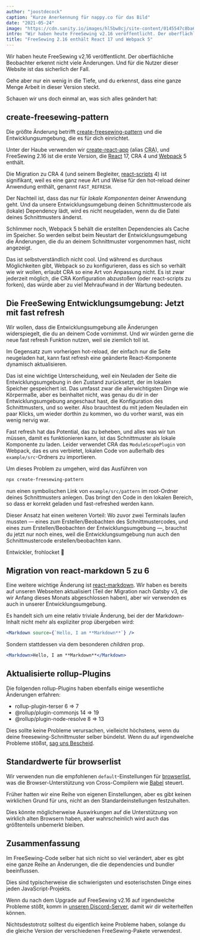 ```yaml
---
author: "joostdecock"
caption: "Kurze Anerkennung für nappy.co für das Bild"
date: "2021-05-24"
image: "https://cdn.sanity.io/images/hl5bw8cj/site-content/0145547c8ba61dde1a6553dc8de318f53e27cbe5-2000x1333.jpg"
intro: "Wir haben heute FreeSewing v2.16 veröffentlicht. Der oberflächliche Beobachter erkennt nicht viele Änderungen. Und für die Nutzer dieser Website ist das sicherlich der Fall."
title: "FreeSewing 2.16 enthält React 17 und Webpack 5"
---
```



Wir haben heute FreeSewing v2.16 veröffentlicht. Der oberflächliche Beobachter erkennt nicht viele Änderungen. Und für die Nutzer dieser Website ist das sicherlich der Fall.

Gehe aber nur ein wenig in die Tiefe, und du erkennst, dass eine ganze Menge Arbeit in dieser Version steckt.

Schauen wir uns doch einmal an, was sich alles geändert hat:

## create-freesewing-pattern

Die größte Änderung betrifft [create-freesewing-pattern](https://www.npmjs.com/package/create-freesewing-pattern) und die Entwicklungsumgebung, die es für dich einrichtet.

Unter der Haube verwenden wir [create-react-app](https://www.npmjs.com/package/create-react-app) (alias <abbr title='Create React App'>CRA</abbr>), und FreeSewing 2.16 ist die erste Version, die [React](https://reactjs.org/) 17, CRA 4 und [Webpack](https://webpack.js.org/) 5 enthält.

Die Migration zu CRA 4 (und seinem Begleiter, [react-scripts](https://www.npmjs.com/package/react-scripts) 4) ist signifikant, weil es eine ganz neue Art und Weise für den hot-reload deiner Anwendung enthält, genannt `FAST_REFRESH`.

Der Nachteil ist, dass das nur für *lokale Komponenten* deiner Anwendung geht. Und da unsere Entwicklungsumgebung deinen Schnittmustercode als (lokale) Dependency lädt, wird es nicht neugeladen, wenn du die Datei deines Schnittmusters änderst.

Schlimmer noch, Webpack 5 behält die erstellten Dependencies als Cache im Speicher. So werden selbst beim Neustart der Entwicklungsumgebung die Änderungen, die du an deinem Schnittmuster vorgenommen hast, nicht angezeigt.

Das ist selbstverständlich nicht cool. Und während es durchaus Möglichkeiten gibt, Webpack so zu konfigurieren, dass es sich so verhält wie wir wollen, erlaubt CRA so eine Art von Anpassung nicht. Es ist zwar jederzeit möglich, die CRA Konfiguration abzustoßen (oder react-scripts zu forken), das würde aber zu viel Mehraufwand in der Wartung bedeuten.

## Die FreeSewing Entwicklungsumgebung: Jetzt mit fast refresh

Wir wollen, dass die Entwicklungsumgebung alle Änderungen widerspiegelt, die du an deinem Code vornimmst. Und wir würden gerne die neue fast refresh Funktion nutzen, weil sie ziemlich toll ist.

Im Gegensatz zum vorherigen hot-reload, der einfach nur die Seite neugeladen hat, kann fast refresh eine geänderte React-Komponente dynamisch aktualisieren.

Das ist eine wichtige Unterscheidung, weil ein Neuladen der Seite die Entwicklungsumgebung in den Zustand zurücksetzt, der im lokalen Speicher gespeichert ist. Das umfasst zwar die allerwichtigsten Dinge wie Körpermaße, aber es beinhaltet nicht, was genau du dir in der Entwicklungsumgebung angeschaut hast, die Konfiguration des Schnittmusters, und so weiter. Also brauchtest du mit jedem Neuladen ein paar Klicks, um wieder dorthin zu kommen, wo du vorher warst, was ein wenig nervig war.

Fast refresh hat das Potential, das zu beheben, und alles was wir tun müssen, damit es funktionieren kann, ist das Schnittmuster als lokale Komponente zu laden. Leider verwendet CRA das `ModuleScopePlugin` von Webpack, das es uns verbietet, lokalen Code von außerhalb des `example/src`-Ordners zu importieren.

Um dieses Problem zu umgehen, wird das Ausführen von

```bash
npx create-freesewing-pattern
```

nun einen symbolischen Link von `example/src/pattern` im root-Ordner deines Schnittmusters anlegen. Das bringt den Code in den lokalen Bereich, so dass er korrekt geladen und fast-refreshed werden kann.

Dieser Ansatz hat einen weiteren Vorteil: Wo zuvor zwei Terminals laufen mussten — eines zum Erstellen/Beobachten des Schnittmustercodes, und eines zum Erstellen/Beobachten der Entwicklungsumgebung —, brauchst du jetzt nur noch eines, weil die Entwicklungsumgebung nun auch den Schnittmustercode erstellen/beobachten kann.

Entwickler, frohlocket 🎉

## Migration von react-markdown 5 zu 6

Eine weitere wichtige Änderung ist [react-markdown](https://www.npmjs.com/package/react-markdown). Wir haben es bereits auf unseren Webseiten aktualisiert (Teil der Migration nach Gatsby v3, die wir Anfang dieses Monats abgeschlossen haben), aber wir verwenden es auch in unserer Entwicklungsumgebung.

Es handelt sich um eine relativ triviale Änderung, bei der der Markdown-Inhalt nicht mehr als expliziter prop übergeben wird:

```jsx
<Markdown source={`Hello, I am **Markdown**`} />
```

Sondern stattdessen via dem besonderen *children* prop.

```jsx
<Markdown>Hello, I am **Markdown**</Markdown>
```

## Aktualisierte rollup-Plugins

Die folgenden rollup-Plugins haben ebenfalls einige wesentliche Änderungen erfahren:

- rollup-plugin-terser 6 => 7
- @rollup/plugin-commonjs 14 => 19
- @rollup/plugin-node-resolve 8 => 13

Dies sollte keine Probleme verursachen, vielleicht höchstens, wenn du deine freesewing-Schnittmuster selber bündelst. Wenn du auf irgendwelche Probleme stößst, [sag uns Bescheid](https://discord.freesewing.org/).

## Standardwerte für browserlist

Wir verwenden nun die empfohlenen `default`-Einstellungen für [browserlist](https://github.com/browserslist/browserslist), was die Browser-Unterstützung von Cross-Compilern wie [Babel](https://babeljs.io/) steuert.

Früher hatten wir eine Reihe von eigenen Einstellungen, aber es gibt keinen wirklichen Grund für uns, nicht an den Standardeinstellungen festzuhalten.

Dies könnte möglicherweise Auswirkungen auf die Unterstützung von wirklich alten Browsern haben, aber wahrscheinlich wird auch das größtenteils unbemerkt bleiben.

## Zusammenfassung

Im FreeSewing-Code selber hat sich nicht so viel verändert, aber es gibt eine ganze Reihe an Änderungen, die die dependencies und bundler beeinflussen.

Dies sind typischerweise die schwierigsten und esoterischsten Dinge eines jeden JavaScript-Projekts.

Wenn du nach dem Upgrade auf FreeSewing v2.16 auf irgendwelche Probleme stößt, komm in [unseren Discord-Server](https://discord.freesewing.org/), damit wir dir weiterhelfen können.

Nichtsdestotrotz solltest du eigentlich keine Probleme haben, solange du die gleiche Version der verschiedenen FreeSewing-Pakete verwendest.


